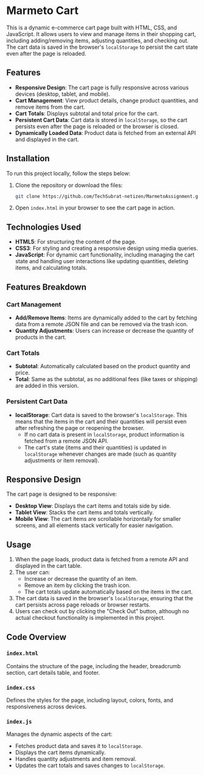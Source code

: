 # Marmeto Cart

This is a dynamic e-commerce cart page built with HTML, CSS, and JavaScript. It allows users to view and manage items in their shopping cart, including adding/removing items, adjusting quantities, and checking out. The cart data is saved in the browser's `localStorage` to persist the cart state even after the page is reloaded.

## Features

- **Responsive Design**: The cart page is fully responsive across various devices (desktop, tablet, and mobile).
- **Cart Management**: View product details, change product quantities, and remove items from the cart.
- **Cart Totals**: Displays subtotal and total price for the cart.
- **Persistent Cart Data**: Cart data is stored in `localStorage`, so the cart persists even after the page is reloaded or the browser is closed.
- **Dynamically Loaded Data**: Product data is fetched from an external API and displayed in the cart.


## Installation

To run this project locally, follow the steps below:

1. Clone the repository or download the files:

    ```bash
    git clone https://github.com/TechSubrat-netizen/MarmetoAssignment.git
    
    ```

2. Open `index.html` in your browser to see the cart page in action.

## Technologies Used

- **HTML5**: For structuring the content of the page.
- **CSS3**: For styling and creating a responsive design using media queries.
- **JavaScript**: For dynamic cart functionality, including managing the cart state and handling user interactions like updating quantities, deleting items, and calculating totals.

## Features Breakdown

### Cart Management
- **Add/Remove Items**: Items are dynamically added to the cart by fetching data from a remote JSON file and can be removed via the trash icon.
- **Quantity Adjustments**: Users can increase or decrease the quantity of products in the cart.

### Cart Totals
- **Subtotal**: Automatically calculated based on the product quantity and price.
- **Total**: Same as the subtotal, as no additional fees (like taxes or shipping) are added in this version.

### Persistent Cart Data
- **localStorage**: Cart data is saved to the browser's `localStorage`. This means that the items in the cart and their quantities will persist even after refreshing the page or reopening the browser.
  - If no cart data is present in `localStorage`, product information is fetched from a remote JSON API.
  - The cart's state (items and their quantities) is updated in `localStorage` whenever changes are made (such as quantity adjustments or item removal).

## Responsive Design

The cart page is designed to be responsive:

- **Desktop View**: Displays the cart items and totals side by side.
- **Tablet View**: Stacks the cart items and totals vertically.
- **Mobile View**: The cart items are scrollable horizontally for smaller screens, and all elements stack vertically for easier navigation.

## Usage

1. When the page loads, product data is fetched from a remote API and displayed in the cart table.
2. The user can:
    - Increase or decrease the quantity of an item.
    - Remove an item by clicking the trash icon.
    - The cart totals update automatically based on the items in the cart.
3. The cart data is saved in the browser's `localStorage`, ensuring that the cart persists across page reloads or browser restarts.
4. Users can check out by clicking the "Check Out" button, although no actual checkout functionality is implemented in this project.

## Code Overview

### `index.html`
Contains the structure of the page, including the header, breadcrumb section, cart details table, and footer.

### `index.css`
Defines the styles for the page, including layout, colors, fonts, and responsiveness across devices.

### `index.js`
Manages the dynamic aspects of the cart:
- Fetches product data and saves it to `localStorage`.
- Displays the cart items dynamically.
- Handles quantity adjustments and item removal.
- Updates the cart totals and saves changes to `localStorage`.






